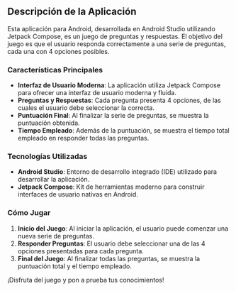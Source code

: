 
## Descripción de la Aplicación

Esta aplicación para Android, desarrollada en Android Studio utilizando Jetpack Compose, es un juego de preguntas y respuestas. El objetivo del juego es que el usuario responda correctamente a una serie de preguntas, cada una con 4 opciones posibles.

### Características Principales

- **Interfaz de Usuario Moderna**: La aplicación utiliza Jetpack Compose para ofrecer una interfaz de usuario moderna y fluida.
- **Preguntas y Respuestas**: Cada pregunta presenta 4 opciones, de las cuales el usuario debe seleccionar la correcta.
- **Puntuación Final**: Al finalizar la serie de preguntas, se muestra la puntuación obtenida.
- **Tiempo Empleado**: Además de la puntuación, se muestra el tiempo total empleado en responder todas las preguntas.

### Tecnologías Utilizadas

- **Android Studio**: Entorno de desarrollo integrado (IDE) utilizado para desarrollar la aplicación.
- **Jetpack Compose**: Kit de herramientas moderno para construir interfaces de usuario nativas en Android.

### Cómo Jugar

1. **Inicio del Juego**: Al iniciar la aplicación, el usuario puede comenzar una nueva serie de preguntas.
2. **Responder Preguntas**: El usuario debe seleccionar una de las 4 opciones presentadas para cada pregunta.
3. **Final del Juego**: Al finalizar todas las preguntas, se muestra la puntuación total y el tiempo empleado.

¡Disfruta del juego y pon a prueba tus conocimientos!